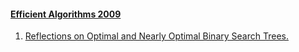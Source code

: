 #### [Efficient Algorithms 2009](https://dblp.org/db/conf/birthday/mehlhorn2009.html)
  1. [Reflections on Optimal and Nearly Optimal Binary Search Trees.](https://doi.org/10.1007/978-3-642-03456-5_7)  
  